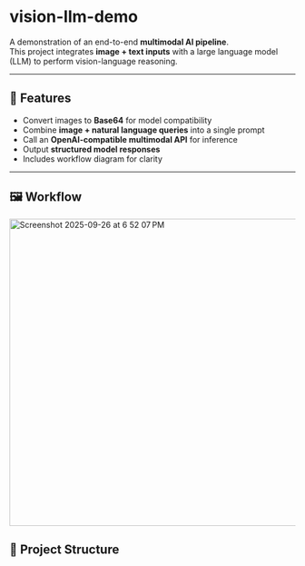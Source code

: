 # vision-llm-demo

A demonstration of an end-to-end **multimodal AI pipeline**.  
This project integrates **image + text inputs** with a large language model (LLM) to perform vision-language reasoning.  

---

## 🚀 Features
- Convert images to **Base64** for model compatibility
- Combine **image + natural language queries** into a single prompt
- Call an **OpenAI-compatible multimodal API** for inference
- Output **structured model responses**
- Includes workflow diagram for clarity

---
## 🖼 Workflow
<img width="511" height="541" alt="Screenshot 2025-09-26 at 6 52 07 PM" src="https://github.com/user-attachments/assets/2fbe25bd-a633-456a-9985-7a52e6d7ddc1" />


## 📂 Project Structure

